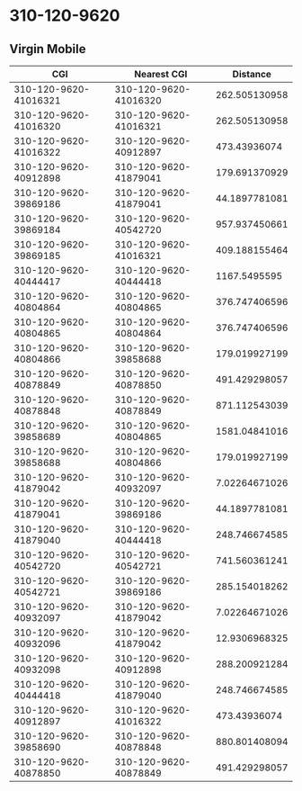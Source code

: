 # 310-120-9620
## Virgin Mobile


| CGI | Nearest CGI | Distance |
|-----|-------------|----------|
| 310-120-9620-41016321 | 310-120-9620-41016320 | 262.505130958 |
| 310-120-9620-41016320 | 310-120-9620-41016321 | 262.505130958 |
| 310-120-9620-41016322 | 310-120-9620-40912897 | 473.43936074 |
| 310-120-9620-40912898 | 310-120-9620-41879041 | 179.691370929 |
| 310-120-9620-39869186 | 310-120-9620-41879041 | 44.1897781081 |
| 310-120-9620-39869184 | 310-120-9620-40542720 | 957.937450661 |
| 310-120-9620-39869185 | 310-120-9620-41016321 | 409.188155464 |
| 310-120-9620-40444417 | 310-120-9620-40444418 | 1167.5495595 |
| 310-120-9620-40804864 | 310-120-9620-40804865 | 376.747406596 |
| 310-120-9620-40804865 | 310-120-9620-40804864 | 376.747406596 |
| 310-120-9620-40804866 | 310-120-9620-39858688 | 179.019927199 |
| 310-120-9620-40878849 | 310-120-9620-40878850 | 491.429298057 |
| 310-120-9620-40878848 | 310-120-9620-40878849 | 871.112543039 |
| 310-120-9620-39858689 | 310-120-9620-40804865 | 1581.04841016 |
| 310-120-9620-39858688 | 310-120-9620-40804866 | 179.019927199 |
| 310-120-9620-41879042 | 310-120-9620-40932097 | 7.02264671026 |
| 310-120-9620-41879041 | 310-120-9620-39869186 | 44.1897781081 |
| 310-120-9620-41879040 | 310-120-9620-40444418 | 248.746674585 |
| 310-120-9620-40542720 | 310-120-9620-40542721 | 741.560361241 |
| 310-120-9620-40542721 | 310-120-9620-39869186 | 285.154018262 |
| 310-120-9620-40932097 | 310-120-9620-41879042 | 7.02264671026 |
| 310-120-9620-40932096 | 310-120-9620-41879042 | 12.9306968325 |
| 310-120-9620-40932098 | 310-120-9620-40912898 | 288.200921284 |
| 310-120-9620-40444418 | 310-120-9620-41879040 | 248.746674585 |
| 310-120-9620-40912897 | 310-120-9620-41016322 | 473.43936074 |
| 310-120-9620-39858690 | 310-120-9620-40878848 | 880.801408094 |
| 310-120-9620-40878850 | 310-120-9620-40878849 | 491.429298057 |
